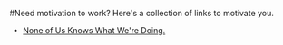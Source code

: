 #Need motivation to work?
Here's a collection of links to motivate you. 
* [None of Us Knows What We're Doing.](http://feross.org/none-of-us-knows-what-were-doing/)
